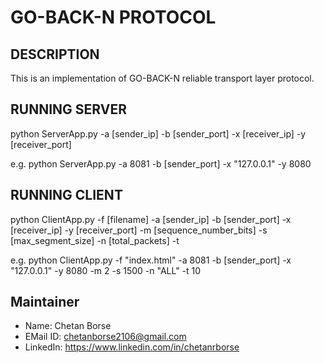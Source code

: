 # GO-BACK-N PROTOCOL


## DESCRIPTION
This is an implementation of GO-BACK-N reliable transport layer protocol.


## RUNNING SERVER
python ServerApp.py -a [sender_ip] -b [sender_port] -x [receiver_ip] -y [receiver_port]

e.g. python ServerApp.py -a 8081 -b [sender_port] -x "127.0.0.1" -y 8080


## RUNNING CLIENT
python ClientApp.py -f [filename] -a [sender_ip] -b [sender_port] -x [receiver_ip] -y [receiver_port] -m [sequence_number_bits] -s [max_segment_size] -n [total_packets] -t <timeout>

e.g. python ClientApp.py -f "index.html" -a 8081 -b [sender_port] -x "127.0.0.1" -y 8080 -m 2 -s 1500 -n "ALL" -t 10


## Maintainer
 - Name:        Chetan Borse
 - EMail ID:    chetanborse2106@gmail.com
 - LinkedIn:    https://www.linkedin.com/in/chetanrborse
